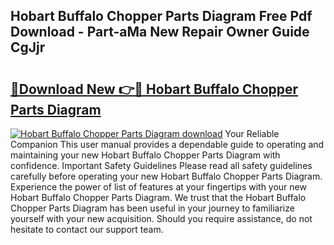 ## Hobart Buffalo Chopper Parts Diagram Free Pdf Download - Part-aMa New Repair Owner Guide CgJjr

# <h2><a href="http://dfrc9z5.blite.top/?on=Hobart+Buffalo+Chopper+Parts+Diagram">🔗Download New 👉🔴 Hobart Buffalo Chopper Parts Diagram</a></h2>

[![Hobart Buffalo Chopper Parts Diagram download](https://i.imgur.com/lujVjoI.png)](http://dfrc9z5.blite.top/?on=Hobart+Buffalo+Chopper+Parts+Diagram)
Your Reliable Companion This user manual provides a dependable guide to operating and maintaining your new Hobart Buffalo Chopper Parts Diagram with confidence. Important Safety Guidelines Please read all safety guidelines carefully before operating your new Hobart Buffalo Chopper Parts Diagram. Experience the power of list of features at your fingertips with your new Hobart Buffalo Chopper Parts Diagram. We trust that the Hobart Buffalo Chopper Parts Diagram has been useful in your journey to familiarize yourself with your new acquisition. Should you require assistance, do not hesitate to contact our support team.
